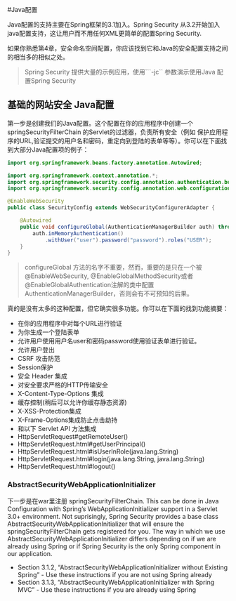 #Java配置

Java配置的支持主要在Spring框架的3.1加入。Spring Security 从3.2开始加入java配置支持，这让用户而不用任何XML更简单的配置Spring Security.

如果你熟悉第4章，安全命名空间配置，你应该找到它和Java的安全配置支持之间的相当多的相似之处。


>Spring Security 提供大量的示例应用，使用```-jc`` 参数演示使用Java 配置Spring Security

## 基础的网站安全 Java配置

第一步是创建我们的Java配置。这个配置在你的应用程序中创建一个springSecurityFilterChain 的Servlet的过滤器，负责所有安全（例如 保护应用程序的URL,验证提交的用户名和密码，重定向到登陆的表单等等）。你可以在下面找到大部分Java配置项的例子：

```java
import org.springframework.beans.factory.annotation.Autowired;

import org.springframework.context.annotation.*;
import org.springframework.security.config.annotation.authentication.builders.*;
import org.springframework.security.config.annotation.web.configuration.*;

@EnableWebSecurity
public class SecurityConfig extends WebSecurityConfigurerAdapter {

	@Autowired
	public void configureGlobal(AuthenticationManagerBuilder auth) throws Exception {
		auth.inMemoryAuthentication()
			.withUser("user").password("password").roles("USER");
	}
}
```

> configureGlobal 方法的名字不重要，然而，重要的是只在一个被@EnableWebSecurity, @EnableGlobalMethodSecurity或者@EnableGlobalAuthentication注解的类中配置AuthenticationManagerBuilder，否则会有不可预知的后果。


 真的是没有太多的这种配置，但它确实很多功能。你可以在下面的找到功能摘要：

- 在你的应用程序中对每个URL进行验证
- 为你生成一个登陆表单
- 允许用户使用用户名user和密码password使用验证表单进行验证。
- 允许用户登出
- CSRF 攻击防范
- Session保护
- 安全 Header 集成
 - 对安全要求严格的HTTP传输安全
 - X-Content-Type-Options 集成
 - 缓存控制(稍后可以允许你缓存静态资源)
 - X-XSS-Protection集成
 - X-Frame-Options集成防止点击劫持
- 和以下 Servlet API 方法集成
 - HttpServletRequest#getRemoteUser()
 - HttpServletRequest.html#getUserPrincipal()
 - HttpServletRequest.html#isUserInRole(java.lang.String)
 - HttpServletRequest.html#login(java.lang.String, java.lang.String)
 - HttpServletRequest.html#logout()

### AbstractSecurityWebApplicationInitializer

下一步是在war里注册 springSecurityFilterChain. This can be done in Java Configuration with Spring’s WebApplicationInitializer support in a Servlet 3.0+ environment. Not suprisingly, Spring Security provides a base class AbstractSecurityWebApplicationInitializer that will ensure the springSecurityFilterChain gets registered for you. The way in which we use AbstractSecurityWebApplicationInitializer differs depending on if we are already using Spring or if Spring Security is the only Spring component in our application.

- Section 3.1.2, “AbstractSecurityWebApplicationInitializer without Existing Spring” - Use these instructions if you are not using Spring already
- Section 3.1.3, “AbstractSecurityWebApplicationInitializer with Spring MVC” - Use these instructions if you are already using Spring
